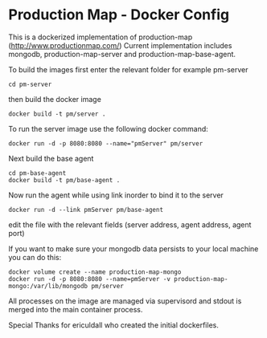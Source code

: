 # Production Map - Docker Config

This is a dockerized implementation of production-map (http://www.productionmap.com/)
Current implementation includes mongodb, production-map-server and production-map-base-agent.

To build the images first enter the relevant folder for example pm-server
```
cd pm-server
```
then build the docker image
```
docker build -t pm/server .
```

To run the server image use the following docker command:
```
docker run -d -p 8080:8080 --name="pmServer" pm/server
```

Next build the base agent
```
cd pm-base-agent
docker build -t pm/base-agent .
```

Now run the agent while using link inorder to bind it to the server
```
docker run -d --link pmServer pm/base-agent
```

edit the file with the relevant fields (server address, agent address, agent port)

If you want to make sure your mongodb data persists to your local machine you can do this:

```
docker volume create --name production-map-mongo
docker run -d -p 8080:8080 --name=pmServer -v production-map-mongo:/var/lib/mongodb pm/server
```

All processes on the image are managed via supervisord and stdout is merged into the main container process.

Special Thanks for ericuldall who created the initial dockerfiles.
